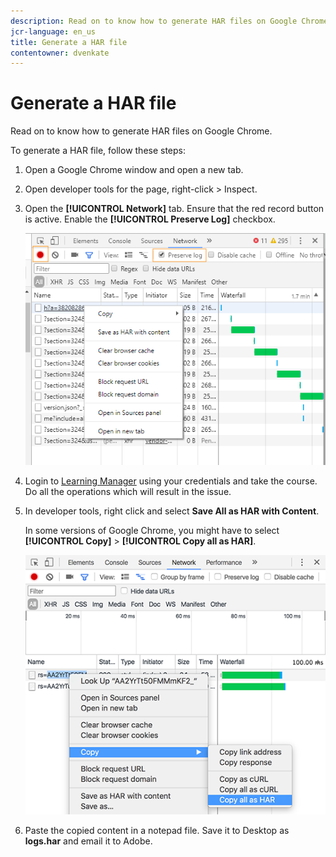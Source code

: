 ```yaml
---
description: Read on to know how to generate HAR files on Google Chrome.
jcr-language: en_us
title: Generate a HAR file
contentowner: dvenkate
---
```



# Generate a HAR file

Read on to know how to generate HAR files on Google Chrome.

To generate a HAR file, follow these steps:

1. Open a Google Chrome window and open a new tab.
1. Open developer tools for the page, right-click > Inspect.
1. Open the **[!UICONTROL Network]** tab. Ensure that the red record button is active. Enable the **[!UICONTROL Preserve Log]** checkbox.

   ![](assets/preserve-log-checkbox.png)

1. Login to [Learning Manager](https://learningmanager.adobe.com/acapindex.html) using your credentials and take the course. Do all the operations which will result in the issue.
1. In developer tools, right click and select **Save All as HAR with Content**.

   In some versions of Google Chrome, you might have to select **[!UICONTROL Copy]** > **[!UICONTROL Copy all as HAR]**.

   ![](assets/copy-hra.png)

1. Paste the copied content in a notepad file. Save it to Desktop as **logs.har** and email it to Adobe.
